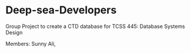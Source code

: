 # Deep-sea-Developers
Group Project to create a CTD database for TCSS 445: Database Systems Design

Members: Sunny Ali, 
